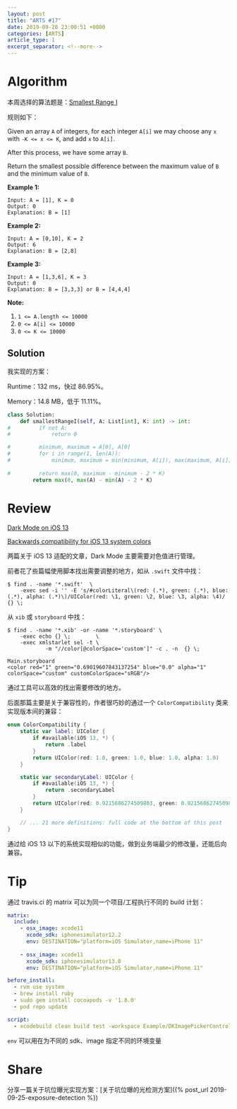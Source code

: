 ```yaml
---
layout: post
title: "ARTS #17"
date: 2019-09-28 23:00:51 +0800
categories: [ARTS]
article_type: 1
excerpt_separator: <!--more-->
---
```



# Algorithm

本周选择的算法题是：[Smallest Range I](<https://leetcode.com/problems/smallest-range-i/>)

<!--more-->

规则如下：

Given an array `A` of integers, for each integer `A[i]` we may choose any `x` with `-K <= x <= K`, and add `x` to `A[i]`.

After this process, we have some array `B`.

Return the smallest possible difference between the maximum value of `B` and the minimum value of `B`.

**Example 1:**

```
Input: A = [1], K = 0
Output: 0
Explanation: B = [1]
```

**Example 2:**

```
Input: A = [0,10], K = 2
Output: 6
Explanation: B = [2,8]
```

**Example 3:**

```
Input: A = [1,3,6], K = 3
Output: 0
Explanation: B = [3,3,3] or B = [4,4,4]
```

**Note:**

1. `1 <= A.length <= 10000`
2. `0 <= A[i] <= 10000`
3. `0 <= K <= 10000`

## Solution

我实现的方案：

Runtime：132 ms，快过 86.95%。

Memory：14.8 MB，低于 11.11%。

```python
class Solution:
    def smallestRangeI(self, A: List[int], K: int) -> int:
#         if not A:
#             return 0

#         minimum, maximum = A[0], A[0]
#         for i in range(1, len(A)):
#             minimum, maximum = min(minimum, A[i]), max(maximum, A[i])
        
#         return max(0, maximum - minimum - 2 * K)
        return max(0, max(A) - min(A) - 2 * K)
```


# Review

[Dark Mode on iOS 13](https://nshipster.com/dark-mode/)

[Backwards compatibility for iOS 13 system colors](https://noahgilmore.com/blog/dark-mode-uicolor-compatibility/)

两篇关于 iOS 13 适配的文章，Dark Mode 主要需要对色值进行管理。

前者花了些篇幅使用脚本找出需要调整的地方，如从 `.swift` 文件中找：

```shell
$ find . -name '*.swift'  \
    -exec sed -i '' -E 's/#colorLiteral\(red: (.*), green: (.*), blue: (.*), alpha: (.*)\)/UIColor(red: \1, green: \2, blue: \3, alpha: \4)/ {} \;
```

从 `xib` 或 `storyboard` 中找：

```shell
$ find . -name '*.xib' -or -name '*.storyboard' \
    -exec echo {} \;        \
    -exec xmlstarlet sel -t \
            -m "//color[@colorSpace='custom']" -c . -n  {} \;

Main.storyboard
<color red="1" green="0.69019607843137254" blue="0.0" alpha="1" colorSpace="custom" customColorSpace="sRGB"/>
```

通过工具可以高效的找出需要修改的地方。

后面那篇主要是关于兼容性的，作者很巧妙的通过一个 `ColorCompatibility` 类来实现版本间的兼容：

```swift
enum ColorCompatibility {
    static var label: UIColor {
        if #available(iOS 13, *) {
            return .label
        }
        return UIColor(red: 1.0, green: 1.0, blue: 1.0, alpha: 1.0)
    }

    static var secondaryLabel: UIColor {
        if #available(iOS 13, *) {
            return .secondaryLabel
        }
        return UIColor(red: 0.9215686274509803, green: 0.9215686274509803, blue: 0.9607843137254902, alpha: 0.6)
    }

    // ... 21 more definitions: full code at the bottom of this post
}
```

通过给 iOS 13 以下的系统实现相似的功能，做到业务端最少的修改量，还能后向兼容。

# Tip

通过 travis.ci 的 matrix 可以为同一个项目/工程执行不同的 build 计划：

```yaml
matrix:
  include:
    - osx_image: xcode11
      xcode_sdk: iphonesimulator12.2
      env: DESTINATION="platform=iOS Simulator,name=iPhone 11"
    
    - osx_image: xcode11
      xcode_sdk: iphonesimulator13.0
      env: DESTINATION="platform=iOS Simulator,name=iPhone 11"

before_install:
  - rvm use system
  - brew install ruby
  - sudo gem install cocoapods -v '1.8.0'
  - pod repo update

script:
  - xcodebuild clean build test -workspace Example/DKImagePickerControllerDemo.xcworkspace -scheme DKImagePickerControllerDemo -destination "$DESTINATION"
```

`env` 可以用在为不同的 sdk、image 指定不同的环境变量

# Share

分享一篇关于坑位曝光实现方案：[关于坑位曝的光检测方案]({% post_url 2019-09-25-exposure-detection %})